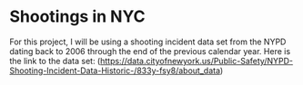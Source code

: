 # Shootings in NYC

For this project, I will be using a shooting incident data set from the NYPD dating back to 2006 through the end of the previous calendar year. Here is the link to the data set: (https://data.cityofnewyork.us/Public-Safety/NYPD-Shooting-Incident-Data-Historic-/833y-fsy8/about_data)

